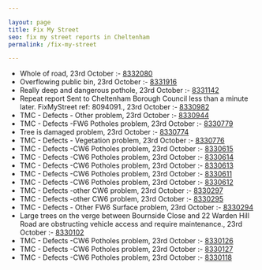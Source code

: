 ```yaml
---

layout: page
title: Fix My Street
seo: fix my street reports in Cheltenham
permalink: /fix-my-street

---
```


<!-- fix_marker starts -->

- Whole of road, 23rd October :- [8332080](https://www.fixmystreet.com/report/8332080)
- Overflowing public bin, 23rd October :- [8331916](https://www.fixmystreet.com/report/8331916)
- Really deep and dangerous pothole, 23rd October :- [8331142](https://www.fixmystreet.com/report/8331142)
- Repeat report Sent to Cheltenham Borough Council less than a minute later. FixMyStreet ref: 8094091., 23rd October :- [8330982](https://www.fixmystreet.com/report/8330982)
- TMC - Defects - Other problem, 23rd October :- [8330944](https://www.fixmystreet.com/report/8330944)
- TMC - Defects -FW6 Potholes problem, 23rd October :- [8330779](https://www.fixmystreet.com/report/8330779)
- Tree is damaged problem, 23rd October :- [8330774](https://www.fixmystreet.com/report/8330774)
- TMC - Defects - Vegetation problem, 23rd October :- [8330776](https://www.fixmystreet.com/report/8330776)
- TMC - Defects -CW6 Potholes  problem, 23rd October :- [8330615](https://www.fixmystreet.com/report/8330615)
- TMC - Defects -CW6 Potholes  problem, 23rd October :- [8330614](https://www.fixmystreet.com/report/8330614)
- TMC - Defects -CW6 Potholes  problem, 23rd October :- [8330613](https://www.fixmystreet.com/report/8330613)
- TMC - Defects -CW6 Potholes  problem, 23rd October :- [8330611](https://www.fixmystreet.com/report/8330611)
- TMC - Defects -CW6 Potholes  problem, 23rd October :- [8330612](https://www.fixmystreet.com/report/8330612)
- TMC - Defects -other CW6 problem, 23rd October :- [8330297](https://www.fixmystreet.com/report/8330297)
- TMC - Defects -other CW6 problem, 23rd October :- [8330295](https://www.fixmystreet.com/report/8330295)
- TMC - Defects - Other FW6  Surface problem, 23rd October :- [8330294](https://www.fixmystreet.com/report/8330294)
- Large trees on the verge between Bournside Close and 22 Warden Hill Road are obstructing vehicle access and require maintenance., 23rd October :- [8330102](https://www.fixmystreet.com/report/8330102)
- TMC - Defects -CW6 Potholes  problem, 23rd October :- [8330126](https://www.fixmystreet.com/report/8330126)
- TMC - Defects -CW6 Potholes  problem, 23rd October :- [8330127](https://www.fixmystreet.com/report/8330127)
- TMC - Defects -CW6 Potholes  problem, 23rd October :- [8330118](https://www.fixmystreet.com/report/8330118)

<!-- fix_marker ends -->